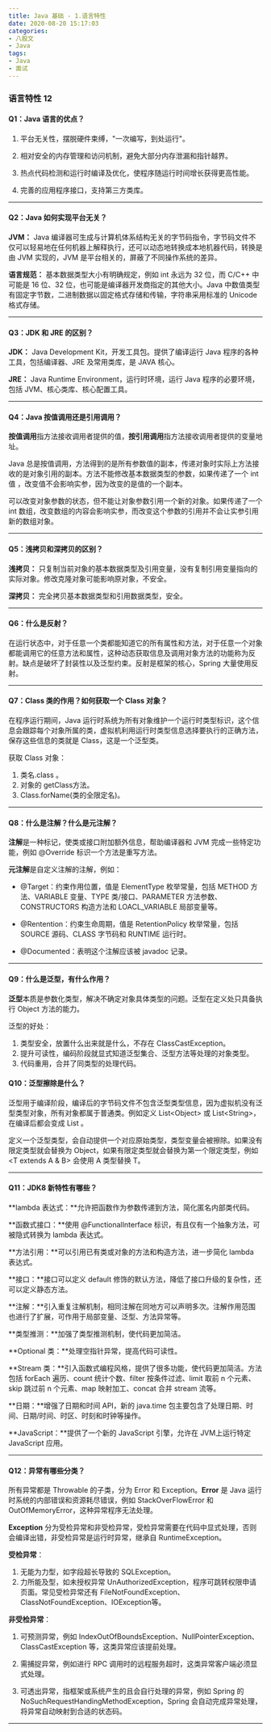 ```yaml
---
title: Java 基础 - 1.语言特性
date: 2020-08-20 15:17:03
categories: 
- 八股文
- Java
tags:
- Java
- 面试
---
```




### **语言特性 12**

#### **Q1：Java 语言的优点？**

1. 平台无关性，摆脱硬件束缚，"一次编写，到处运行"。

2. 相对安全的内存管理和访问机制，避免大部分内存泄漏和指针越界。

3.  热点代码检测和运行时编译及优化，使程序随运行时间增长获得更高性能。

4.  完善的应用程序接口，支持第三方类库。

---

#### **Q2：Java 如何实现平台无关？**

**JVM：** Java 编译器可生成与计算机体系结构无关的字节码指令，字节码文件不仅可以轻易地在任何机器上解释执行，还可以动态地转换成本地机器代码，转换是由 JVM 实现的，JVM 是平台相关的，屏蔽了不同操作系统的差异。

**语言规范：** 基本数据类型大小有明确规定，例如 int 永远为 32 位，而 C/C\+\+ 中可能是 16 位、32 位，也可能是编译器开发商指定的其他大小。Java 中数值类型有固定字节数，二进制数据以固定格式存储和传输，字符串采用标准的 Unicode 格式存储。

---

#### **Q3：JDK 和 JRE 的区别？**

**JDK：** Java Development Kit，开发工具包。提供了编译运行 Java 程序的各种工具，包括编译器、JRE 及常用类库，是 JAVA 核心。

**JRE：** Java Runtime Environment，运行时环境，运行 Java 程序的必要环境，包括 JVM、核心类库、核心配置工具。

---

#### **Q4：Java 按值调用还是引用调用？**

**按值调用**指方法接收调用者提供的值，**按引用调用**指方法接收调用者提供的变量地址。

Java 总是按值调用，方法得到的是所有参数值的副本，传递对象时实际上方法接收的是对象引用的副本。方法不能修改基本数据类型的参数，如果传递了一个 int 值 ，改变值不会影响实参，因为改变的是值的一个副本。

可以改变对象参数的状态，但不能让对象参数引用一个新的对象。如果传递了一个 int 数组，改变数组的内容会影响实参，而改变这个参数的引用并不会让实参引用新的数组对象。

---

#### **Q5：浅拷贝和深拷贝的区别？**

**浅拷贝：** 只复制当前对象的基本数据类型及引用变量，没有复制引用变量指向的实际对象。修改克隆对象可能影响原对象，不安全。

**深拷贝：** 完全拷贝基本数据类型和引用数据类型，安全。

---

#### **Q6：什么是反射？**

在运行状态中，对于任意一个类都能知道它的所有属性和方法，对于任意一个对象都能调用它的任意方法和属性，这种动态获取信息及调用对象方法的功能称为反射。缺点是破坏了封装性以及泛型约束。反射是框架的核心，Spring 大量使用反射。

---

#### **Q7：Class 类的作用？如何获取一个 Class 对象？**

在程序运行期间，Java 运行时系统为所有对象维护一个运行时类型标识，这个信息会跟踪每个对象所属的类，虚拟机利用运行时类型信息选择要执行的正确方法，保存这些信息的类就是 Class，这是一个泛型类。

获取 Class 对象：
1. 类名.class 。
2. 对象的 getClass方法。
3. Class.forName\(类的全限定名\)。

---

#### **Q8：什么是注解？什么是元注解？**

**注解**是一种标记，使类或接口附加额外信息，帮助编译器和 JVM 完成一些特定功能，例如 @Override 标识一个方法是重写方法。

**元注解**是自定义注解的注解，例如：

- @Target：约束作用位置，值是 ElementType 枚举常量，包括 METHOD 方法、VARIABLE 变量、TYPE 类/接口、PARAMETER 方法参数、CONSTRUCTORS 构造方法和 LOACL\_VARIABLE 局部变量等。

- @Rentention：约束生命周期，值是 RetentionPolicy 枚举常量，包括 SOURCE 源码、CLASS 字节码和 RUNTIME 运行时。

- @Documented：表明这个注解应该被 javadoc 记录。

---

#### **Q9：什么是泛型，有什么作用？**

**泛型**本质是参数化类型，解决不确定对象具体类型的问题。泛型在定义处只具备执行 Object 方法的能力。

泛型的好处：

1. 类型安全，放置什么出来就是什么，不存在 ClassCastException。
2. 提升可读性，编码阶段就显式知道泛型集合、泛型方法等处理的对象类型。
3. 代码重用，合并了同类型的处理代码。

#### **Q10：泛型擦除是什么？**

泛型用于编译阶段，编译后的字节码文件不包含泛型类型信息，因为虚拟机没有泛型类型对象，所有对象都属于普通类。例如定义 List\<Object\> 或 List\<String\>，在编译后都会变成 List 。

定义一个泛型类型，会自动提供一个对应原始类型，类型变量会被擦除。如果没有限定类型就会替换为 Object，如果有限定类型就会替换为第一个限定类型，例如 \<T extends A & B\> 会使用 A 类型替换 T。

---

#### **Q11：JDK8 新特性有哪些？**

**lambda 表达式：**允许把函数作为参数传递到方法，简化匿名内部类代码。

**函数式接口：**使用 @FunctionalInterface 标识，有且仅有一个抽象方法，可被隐式转换为 lambda 表达式。

**方法引用：**可以引用已有类或对象的方法和构造方法，进一步简化 lambda 表达式。

**接口：**接口可以定义 default 修饰的默认方法，降低了接口升级的复杂性，还可以定义静态方法。

**注解：**引入重复注解机制，相同注解在同地方可以声明多次。注解作用范围也进行了扩展，可作用于局部变量、泛型、方法异常等。

**类型推测：**加强了类型推测机制，使代码更加简洁。

**Optional 类：**处理空指针异常，提高代码可读性。

**Stream 类：**引入函数式编程风格，提供了很多功能，使代码更加简洁。方法包括 forEach 遍历、count 统计个数、filter 按条件过滤、limit 取前 n 个元素、skip 跳过前 n 个元素、map 映射加工、concat 合并 stream 流等。

**日期：**增强了日期和时间 API，新的 java.time 包主要包含了处理日期、时间、日期/时间、时区、时刻和时钟等操作。

**JavaScript：**提供了一个新的 JavaScript 引擎，允许在 JVM上运行特定 JavaScript 应用。

---

#### **Q12：异常有哪些分类？**

所有异常都是 Throwable 的子类，分为 Error 和 Exception。**Error** 是 Java 运行时系统的内部错误和资源耗尽错误，例如 StackOverFlowError 和 OutOfMemoryError，这种异常程序无法处理。

**Exception** 分为受检异常和非受检异常，受检异常需要在代码中显式处理，否则会编译出错，非受检异常是运行时异常，继承自 RuntimeException。

**受检异常**：
1. 无能为力型，如字段超长导致的 SQLException。
2. 力所能及型，如未授权异常 UnAuthorizedException，程序可跳转权限申请页面。常见受检异常还有 FileNotFoundException、ClassNotFoundException、IOException等。

**非受检异常**：

1. 可预测异常，例如 IndexOutOfBoundsException、NullPointerException、ClassCastException 等，这类异常应该提前处理。

2. 需捕捉异常，例如进行 RPC 调用时的远程服务超时，这类异常客户端必须显式处理。
3. 可透出异常，指框架或系统产生的且会自行处理的异常，例如 Spring 的 NoSuchRequestHandingMethodException，Spring 会自动完成异常处理，将异常自动映射到合适的状态码。

---
